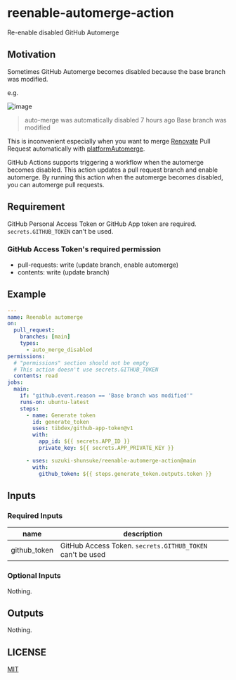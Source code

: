 # reenable-automerge-action

Re-enable disabled GitHub Automerge

## Motivation

Sometimes GitHub Automerge becomes disabled because the base branch was modified.

e.g.

![image](https://user-images.githubusercontent.com/13323303/150432569-0b1f3f01-d09d-4b26-842e-3d0cccb24f33.png)

> auto-merge was automatically disabled 7 hours ago
> Base branch was modified

This is inconvenient especially when you want to merge [Renovate](https://docs.renovatebot.com/) Pull Request automatically with [platformAutomerge](https://docs.renovatebot.com/configuration-options/#platformautomerge).

GitHub Actions supports triggering a workflow when the automerge becomes disabled.
This action updates a pull request branch and enable automerge.
By running this action when the automerge becomes disabled, you can automerge pull requests.

## Requirement

GitHub Personal Access Token or GitHub App token are required.
`secrets.GITHUB_TOKEN` can't be used.

### GitHub Access Token's required permission

* pull-requests: write (update branch, enable automerge)
* contents: write (update branch)

## Example

```yaml
---
name: Reenable automerge
on:
  pull_request:
    branches: [main]
    types:
      - auto_merge_disabled
permissions:
  # "permissions" section should not be empty
  # This action doesn't use secrets.GITHUB_TOKEN
  contents: read
jobs:
  main:
    if: "github.event.reason == 'Base branch was modified'"
    runs-on: ubuntu-latest
    steps:
      - name: Generate token
        id: generate_token
        uses: tibdex/github-app-token@v1
        with:
          app_id: ${{ secrets.APP_ID }}
          private_key: ${{ secrets.APP_PRIVATE_KEY }}

      - uses: suzuki-shunsuke/reenable-automerge-action@main
        with:
          github_token: ${{ steps.generate_token.outputs.token }}
```

## Inputs

### Required Inputs

name | description
--- | ---
github_token | GitHub Access Token. `secrets.GITHUB_TOKEN` can't be used

### Optional Inputs

Nothing.

## Outputs

Nothing.

## LICENSE

[MIT](LICENSE)
